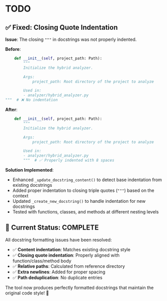 # TODO

## ✅ Fixed: Closing Quote Indentation

**Issue**: The closing `"""` in docstrings was not properly indented.

**Before**:
```python
    def __init__(self, project_path: Path):
        """
        Initialize the hybrid analyzer.

        Args:
            project_path: Root directory of the project to analyze

        Used in:
        - analyzer/hybrid_analyzer.py
"""  # ❌ No indentation
```

**After**: 
```python
    def __init__(self, project_path: Path):
        """
        Initialize the hybrid analyzer.

        Args:
            project_path: Root directory of the project to analyze

        Used in:
        - analyzer/hybrid_analyzer.py
        """  # ✅ Properly indented with 8 spaces
```

**Solution Implemented**:
- Enhanced `_update_docstring_content()` to detect base indentation from existing docstrings
- Added proper indentation to closing triple quotes (`"""`) based on the context
- Updated `_create_new_docstring()` to handle indentation for new docstrings
- Tested with functions, classes, and methods at different nesting levels

## 🎯 Current Status: COMPLETE

All docstring formatting issues have been resolved:

- ✅ **Content indentation**: Matches existing docstring style
- ✅ **Closing quote indentation**: Properly aligned with function/class/method body
- ✅ **Relative paths**: Calculated from reference directory  
- ✅ **Extra newlines**: Added for proper spacing
- ✅ **Path deduplication**: No duplicate entries

The tool now produces perfectly formatted docstrings that maintain the original code style! 🚀 